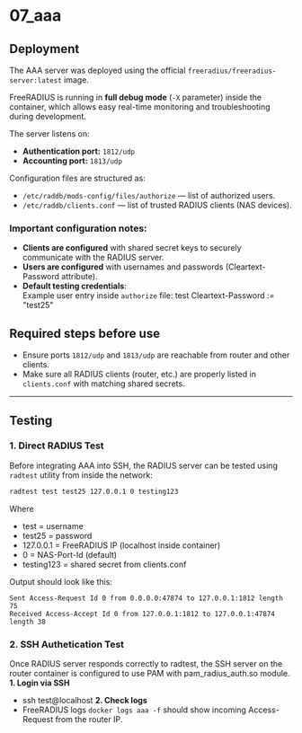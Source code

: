 # 07_aaa

## Deployment

The AAA server was deployed using the official `freeradius/freeradius-server:latest` image.

FreeRADIUS is running in **full debug mode** (`-X` parameter) inside the container, which allows easy real-time monitoring and troubleshooting during development.

The server listens on:

- **Authentication port:** `1812/udp`
- **Accounting port:** `1813/udp`

Configuration files are structured as:


- `/etc/raddb/mods-config/files/authorize` — list of authorized users.
- `/etc/raddb/clients.conf` — list of trusted RADIUS clients (NAS devices).

### Important configuration notes:

- **Clients are configured** with shared secret keys to securely communicate with the RADIUS server.
- **Users are configured** with usernames and passwords (Cleartext-Password attribute).
- **Default testing credentials**:  
  Example user entry inside `authorize` file:
  test Cleartext-Password := "test25"
## Required steps before use

- Ensure ports `1812/udp` and `1813/udp` are reachable from router and other clients.
- Make sure all RADIUS clients (router, etc.) are properly listed in `clients.conf` with matching shared secrets.

---

## Testing

### 1. Direct RADIUS Test

Before integrating AAA into SSH, the RADIUS server can be tested using `radtest` utility from inside the network:

```bash
radtest test test25 127.0.0.1 0 testing123
```
Where
- test = username
- test25 = password
- 127.0.0.1 = FreeRADIUS IP (localhost inside container)
- 0 = NAS-Port-Id (default)
- testing123 = shared secret from clients.conf

Output should look like this:
```
Sent Access-Request Id 0 from 0.0.0.0:47874 to 127.0.0.1:1812 length 75
Received Access-Accept Id 0 from 127.0.0.1:1812 to 127.0.0.1:47874 length 38
```
### 2. SSH Authetication Test
Once RADIUS server responds correctly to radtest, the SSH server on the router container is configured to use PAM with pam_radius_auth.so module.
**1. Login via SSH**
- ssh test@localhost
**2. Check logs**
- FreeRADIUS logs `docker logs aaa -f` should show incoming Access-Request from the router IP.